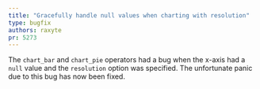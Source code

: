 ```yaml
---
title: "Gracefully handle null values when charting with resolution"
type: bugfix
authors: raxyte
pr: 5273
---
```


The `chart_bar` and `chart_pie` operators had a bug when the x-axis had a
`null` value and the `resolution` option was specified. The unfortunate panic
due to this bug has now been fixed.
